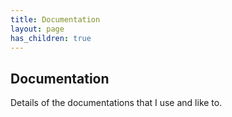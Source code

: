 ```yaml
---
title: Documentation
layout: page
has_children: true
---
```


## Documentation

Details of the documentations that I use and like to.
